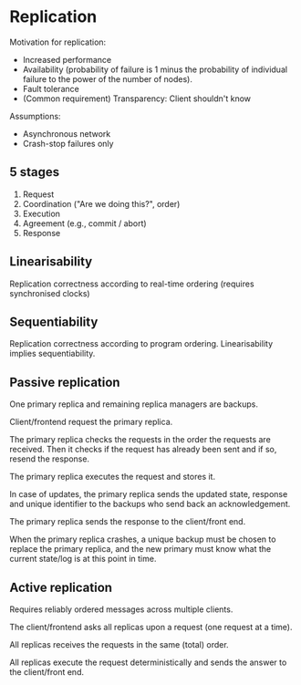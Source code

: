 # Replication

Motivation for replication:

- Increased performance
- Availability (probability of failure is 1 minus the probability of individual failure to the power of the number of nodes).
- Fault tolerance
- (Common requirement) Transparency: Client shouldn't know

Assumptions:

- Asynchronous network
- Crash-stop failures only

## 5 stages

1. Request
1. Coordination ("Are we doing this?", order)
1. Execution
1. Agreement (e.g., commit / abort)
1. Response

## Linearisability

Replication correctness according to real-time ordering (requires synchronised clocks)

## Sequentiability

Replication correctness according to program ordering. Linearisability implies sequentiability.

## Passive replication

One primary replica and remaining replica managers are backups.

Client/frontend request the primary replica.

The primary replica checks the requests in the order the requests are received. Then it checks if the request has already been sent and if so, resend the response.

The primary replica executes the request and stores it.

In case of updates, the primary replica sends the updated state, response and unique identifier to the backups who send back an acknowledgement.

The primary replica sends the response to the client/front end.

When the primary replica crashes, a unique backup must be chosen to replace the primary replica, and the new primary must know what the current state/log is at this point in time.

## Active replication

Requires reliably ordered messages across multiple clients.

The client/frontend asks all replicas upon a request (one request at a time).
 
All replicas receives the requests in the same (total) order.

All replicas execute the request deterministically and sends the answer to the client/front end.
